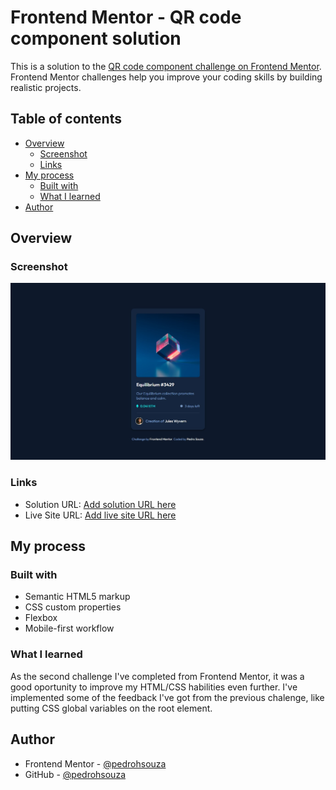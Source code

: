 # Frontend Mentor - QR code component solution

This is a solution to the [QR code component challenge on Frontend Mentor](https://www.frontendmentor.io/challenges/qr-code-component-iux_sIO_H). Frontend Mentor challenges help you improve your coding skills by building realistic projects.

## Table of contents

- [Overview](#overview)
  - [Screenshot](#screenshot)
  - [Links](#links)
- [My process](#my-process)
  - [Built with](#built-with)
  - [What I learned](#what-i-learned)
- [Author](#author)

## Overview

### Screenshot

![](./screenshots/desktop-screenshot.jpg)

### Links

- Solution URL: [Add solution URL here](https://your-solution-url.com)
- Live Site URL: [Add live site URL here](https://your-live-site-url.com)

## My process

### Built with

- Semantic HTML5 markup
- CSS custom properties
- Flexbox
- Mobile-first workflow

### What I learned

As the second challenge I've completed from Frontend Mentor, it was a good oportunity to improve my HTML/CSS habilities even further. I've implemented some of the feedback I've got from the previous chalenge, like putting CSS global variables on the root element.

## Author

- Frontend Mentor - [@pedrohsouza](https://www.frontendmentor.io/profile/pedrohsouza)
- GitHub - [@pedrohsouza](https://github.com/pedrohsouza)
